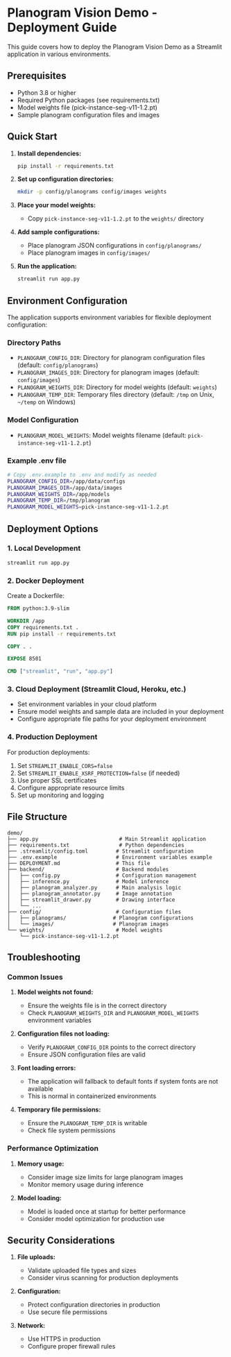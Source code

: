 # Planogram Vision Demo - Deployment Guide

This guide covers how to deploy the Planogram Vision Demo as a Streamlit application in various environments.

## Prerequisites

- Python 3.8 or higher
- Required Python packages (see requirements.txt)
- Model weights file (pick-instance-seg-v11-1.2.pt)
- Sample planogram configuration files and images

## Quick Start

1. **Install dependencies:**
   ```bash
   pip install -r requirements.txt
   ```

2. **Set up configuration directories:**
   ```bash
   mkdir -p config/planograms config/images weights
   ```

3. **Place your model weights:**
   - Copy `pick-instance-seg-v11-1.2.pt` to the `weights/` directory

4. **Add sample configurations:**
   - Place planogram JSON configurations in `config/planograms/`
   - Place planogram images in `config/images/`

5. **Run the application:**
   ```bash
   streamlit run app.py
   ```

## Environment Configuration

The application supports environment variables for flexible deployment configuration:

### Directory Paths
- `PLANOGRAM_CONFIG_DIR`: Directory for planogram configuration files (default: `config/planograms`)
- `PLANOGRAM_IMAGES_DIR`: Directory for planogram images (default: `config/images`)
- `PLANOGRAM_WEIGHTS_DIR`: Directory for model weights (default: `weights`)
- `PLANOGRAM_TEMP_DIR`: Temporary files directory (default: `/tmp` on Unix, `~/temp` on Windows)

### Model Configuration
- `PLANOGRAM_MODEL_WEIGHTS`: Model weights filename (default: `pick-instance-seg-v11-1.2.pt`)

### Example .env file
```bash
# Copy .env.example to .env and modify as needed
PLANOGRAM_CONFIG_DIR=/app/data/configs
PLANOGRAM_IMAGES_DIR=/app/data/images
PLANOGRAM_WEIGHTS_DIR=/app/models
PLANOGRAM_TEMP_DIR=/tmp/planogram
PLANOGRAM_MODEL_WEIGHTS=pick-instance-seg-v11-1.2.pt
```

## Deployment Options

### 1. Local Development
```bash
streamlit run app.py
```

### 2. Docker Deployment
Create a Dockerfile:
```dockerfile
FROM python:3.9-slim

WORKDIR /app
COPY requirements.txt .
RUN pip install -r requirements.txt

COPY . .

EXPOSE 8501

CMD ["streamlit", "run", "app.py"]
```

### 3. Cloud Deployment (Streamlit Cloud, Heroku, etc.)
- Set environment variables in your cloud platform
- Ensure model weights and sample data are included in your deployment
- Configure appropriate file paths for your deployment environment

### 4. Production Deployment
For production deployments:
1. Set `STREAMLIT_ENABLE_CORS=false`
2. Set `STREAMLIT_ENABLE_XSRF_PROTECTION=false` (if needed)
3. Use proper SSL certificates
4. Configure appropriate resource limits
5. Set up monitoring and logging

## File Structure

```
demo/
├── app.py                          # Main Streamlit application
├── requirements.txt                # Python dependencies
├── .streamlit/config.toml         # Streamlit configuration
├── .env.example                   # Environment variables example
├── DEPLOYMENT.md                  # This file
├── backend/                       # Backend modules
│   ├── config.py                  # Configuration management
│   ├── inference.py               # Model inference
│   ├── planogram_analyzer.py      # Main analysis logic
│   ├── planogram_annotator.py     # Image annotation
│   ├── streamlit_drawer.py        # Drawing interface
│   └── ...
├── config/                        # Configuration files
│   ├── planograms/               # Planogram configurations
│   └── images/                   # Planogram images
└── weights/                       # Model weights
    └── pick-instance-seg-v11-1.2.pt
```

## Troubleshooting

### Common Issues

1. **Model weights not found:**
   - Ensure the weights file is in the correct directory
   - Check `PLANOGRAM_WEIGHTS_DIR` and `PLANOGRAM_MODEL_WEIGHTS` environment variables

2. **Configuration files not loading:**
   - Verify `PLANOGRAM_CONFIG_DIR` points to the correct directory
   - Ensure JSON configuration files are valid

3. **Font loading errors:**
   - The application will fallback to default fonts if system fonts are not available
   - This is normal in containerized environments

4. **Temporary file permissions:**
   - Ensure the `PLANOGRAM_TEMP_DIR` is writable
   - Check file system permissions

### Performance Optimization

1. **Memory usage:**
   - Consider image size limits for large planogram images
   - Monitor memory usage during inference

2. **Model loading:**
   - Model is loaded once at startup for better performance
   - Consider model optimization for production use

## Security Considerations

1. **File uploads:**
   - Validate uploaded file types and sizes
   - Consider virus scanning for production deployments

2. **Configuration:**
   - Protect configuration directories in production
   - Use secure file permissions

3. **Network:**
   - Use HTTPS in production
   - Configure proper firewall rules